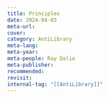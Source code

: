```yaml
---
title: Principles
date: 2024-04-03
meta-url: 
cover: 
category: AntiLibrary
meta-lang: 
meta-year: 
meta-people: Ray Dalio
meta-publisher: 
recommended: 
revisit:
internal-tag: "[[AntiLibrary]]"
---
```



